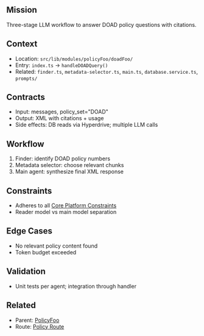 
## Mission

Three-stage LLM workflow to answer DOAD policy questions with citations.

## Context

- Location: `src/lib/modules/policyFoo/doadFoo/`
- Entry: `index.ts` → `handleDOADQuery()`
- Related: `finder.ts`, `metadata-selector.ts`, `main.ts`, `database.service.ts`, `prompts/`

## Contracts

- Input: messages, policy_set="DOAD"
- Output: XML with citations + usage
- Side effects: DB reads via Hyperdrive; multiple LLM calls

## Workflow

1. Finder: identify DOAD policy numbers
2. Metadata selector: choose relevant chunks
3. Main agent: synthesize final XML response

## Constraints

- Adheres to all [Core Platform Constraints](./core.md#platform-constraints)
- Reader model vs main model separation

## Edge Cases

- No relevant policy content found
- Token budget exceeded

## Validation

- Unit tests per agent; integration through handler

## Related

- Parent: [PolicyFoo](./module.policyFoo.md)
- Route: [Policy Route](./routes.md#policy-route)
